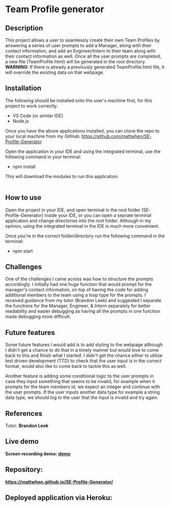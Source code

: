 # **Team Profile generator**

## **Description**
This project allows a user to seamlessly create their own Team Profiles by answering a series of user prompts to add a Manager, along with their contact information, and add an Engineer/Intern to their team along with their contact information as well. Once all the user prompts are completed, a new file (TeamProfile.html) will be generated in the root directory. **WARNING:** If there is already a previously generated TeamProfile.html file, it will override the existing data on that webpage.

## **Installation**
The following should be installed onto the user's machine first, for this project to work correctly. 

* VS Code (or similar IDE)
* Node.js

Once you have the above applications installed, you can clone the repo  to your local machine from my GitHub: https://github.com/mattwhen/SE-Profile-Generator

Open the application in your IDE and using the integrated terminal, use the following command in your terminal: 

* npm install

This will download the modules to run this application. 
 <br><br>

## **How to use** 
Open the project in your IDE, and open terminal in the root folder (SE-Profile-Generator) inside your IDE, or you can open a seprate terminal application and change directories into the root folder. Although in my opinion, using the integrated terminal in the IDE is much more convenient. 

Once you're in the correct folder/directory run the following command in the terminal: 
* npm start



## **Challenges**
One of the challenges I came across was how to structure the prompts accordingly. I initially had one huge function that would prompt for the manager's contact information, on top of having the code for adding additional members to the team using a loop type for the prompts. I received guidance from my tutor (Brandon Leek) and suggested I separate the functions for the Manager, Engineer, & Intern separately for better readability and easier debugging as having all the prompts in one function made debugging more difficult. 


## <b>Future features</b>
Some future features I would add is to add styling to the webpage although I didn't get a chance to do that in a timely manner but would love to come back to this and finish what I started. I didn't get the chance either to utilize test driven development (TTD) to check that the user input is in the correct format, would also like to come back to tackle this as well. 

Another feature is adding some conditional logic to the user prompts in case they input something that seems to be invalid, for example when it prompts for the team members id, we expect an integer and continue with the user prompts. If the user inputs another data type for example a string data type, we should log to the user that the input is invalid and try again. 


## <b>References</b>
Tutor: **Brandon Leek**
<br>

## <b>Live demo<b>
Screen recording demo: 
[demo](./TeamProfile_demo.gif)
<br>

## <b>Repository:
https://mattwhen.github.io/SE-Profile-Generator/ 

## <b>Deployed application via Heroku:

